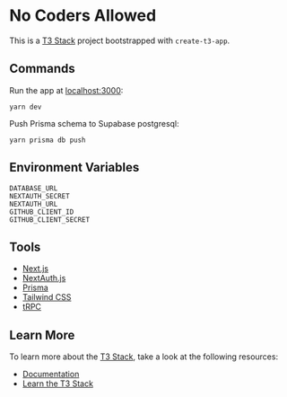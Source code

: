 # No Coders Allowed

This is a [T3 Stack](https://create.t3.gg/) project bootstrapped with `create-t3-app`.

## Commands

Run the app at [localhost:3000](http://localhost:3000):

```
yarn dev
```

Push Prisma schema to Supabase postgresql:

```
yarn prisma db push
```

## Environment Variables

```
DATABASE_URL
NEXTAUTH_SECRET
NEXTAUTH_URL
GITHUB_CLIENT_ID
GITHUB_CLIENT_SECRET
```

## Tools

- [Next.js](https://nextjs.org)
- [NextAuth.js](https://next-auth.js.org)
- [Prisma](https://prisma.io)
- [Tailwind CSS](https://tailwindcss.com)
- [tRPC](https://trpc.io)

## Learn More

To learn more about the [T3 Stack](https://create.t3.gg/), take a look at the following resources:

- [Documentation](https://create.t3.gg/)
- [Learn the T3 Stack](https://create.t3.gg/en/faq#what-learning-resources-are-currently-available)

